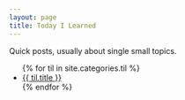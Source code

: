 ```yaml
---
layout: page
title: Today I Learned
---
```


Quick posts, usually about single small topics.

<ul>
  {% for til in site.categories.til %}
  <li>
    <a href="{{ til.url }}">{{ til.title }}</a>
  </li>
  {% endfor %}
</ul>
<br/>